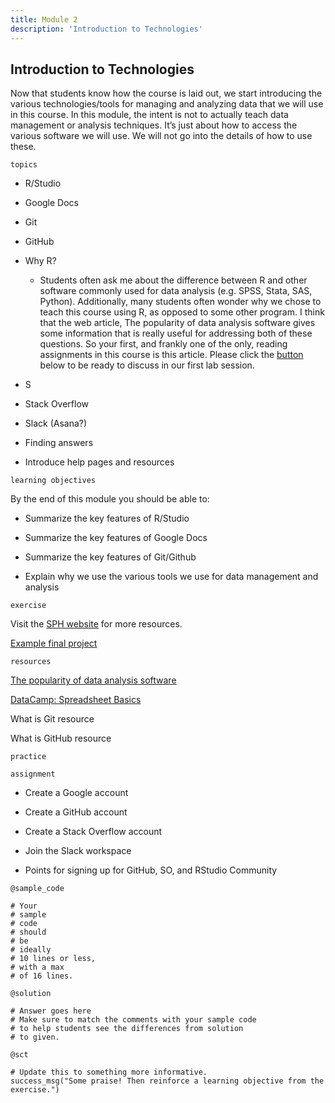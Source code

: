 ```yaml
---
title: Module 2
description: 'Introduction to Technologies'
---
```


## Introduction to Technologies


Now that students know how the course is laid out, we start introducing the various technologies/tools for managing and analyzing data that we will use in this course. In this module, the intent is not to actually teach data management or analysis techniques. It’s just about how to access the various software we will use. We will not go into the details of how to use these.


`topics`

- R/Studio

- Google Docs

- Git

- GitHub

- Why R?
 
    - Students often ask me about the difference between R and other software commonly used for data analysis (e.g. SPSS, Stata, SAS, Python). Additionally, many students often wonder why we chose to teach this course using R, as opposed to some other program. I think that the web article, The popularity of data analysis software gives some information that is really useful for addressing both of these questions. So your first, and frankly one of the only, reading assignments in this course is this article. Please click the [button](www.google.com) below to be ready to discuss in our first lab session.

- S

- Stack Overflow

- Slack (Asana?)

- Finding answers

- Introduce help pages and resources


`learning objectives`

By the end of this module you should be able to:

- Summarize the key features of R/Studio

- Summarize the key features of Google Docs

- Summarize the key features of Git/Github

- Explain why we use the various tools we use for data management and analysis

`exercise`

Visit the [SPH website](https://sph.uth.edu/) for more resources.

[Example final project](https://sph.uth.edu/)


`resources`

[The popularity of data analysis software](http://r4stats.com/articles/popularity/)

[DataCamp: Spreadsheet Basics](https://www.datacamp.com/courses/spreadsheet-basics)

What is Git resource

What is GitHub resource

`practice`


`assignment`

- Create a Google account

- Create a GitHub account

- Create a Stack Overflow account

- Join the Slack workspace

- Points for signing up for GitHub, SO, and RStudio Community


`@sample_code`
```{r}
# Your
# sample
# code
# should
# be
# ideally
# 10 lines or less,
# with a max
# of 16 lines.
```

`@solution`
```{r}
# Answer goes here
# Make sure to match the comments with your sample code
# to help students see the differences from solution
# to given.
```

`@sct`
```{r}
# Update this to something more informative.
success_msg("Some praise! Then reinforce a learning objective from the exercise.")
```
